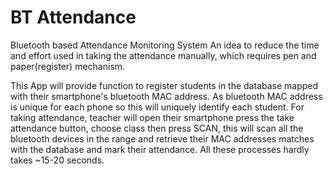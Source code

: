 # BT Attendance

Bluetooth based Attendance Monitoring System
An idea to reduce the time and effort used in taking the attendance manually, which requires pen and paper(register) mechanism.

This App will provide function to register students in the database mapped with their smartphone's bluetooth MAC address. As bluetooth MAC address is unique for each phone so this will uniquely identify each student. For taking attendance, teacher will open their smartphone press the take attendance button, choose class then press SCAN, this will scan all the bluetooth devices in the range and retrieve their MAC addresses matches with the database and mark their attendance. All these processes hardly takes ~15-20 seconds.
